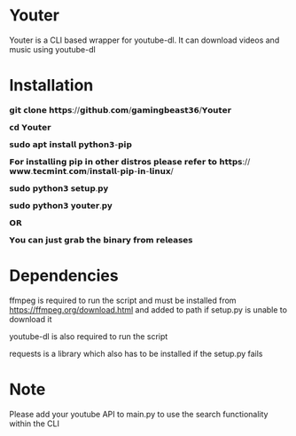 # Youter
Youter is a CLI based wrapper for youtube-dl. It can download videos and music using youtube-dl

# Installation
𝗴𝗶𝘁 𝗰𝗹𝗼𝗻𝗲 𝗵𝘁𝘁𝗽𝘀://𝗴𝗶𝘁𝗵𝘂𝗯.𝗰𝗼𝗺/𝗴𝗮𝗺𝗶𝗻𝗴𝗯𝗲𝗮𝘀𝘁𝟯𝟲/𝗬𝗼𝘂𝘁𝗲𝗿

𝗰𝗱 𝗬𝗼𝘂𝘁𝗲𝗿

𝘀𝘂𝗱𝗼 𝗮𝗽𝘁 𝗶𝗻𝘀𝘁𝗮𝗹𝗹 𝗽𝘆𝘁𝗵𝗼𝗻𝟯-𝗽𝗶𝗽

𝗙𝗼𝗿 𝗶𝗻𝘀𝘁𝗮𝗹𝗹𝗶𝗻𝗴 𝗽𝗶𝗽 𝗶𝗻 𝗼𝘁𝗵𝗲𝗿 𝗱𝗶𝘀𝘁𝗿𝗼𝘀 𝗽𝗹𝗲𝗮𝘀𝗲 𝗿𝗲𝗳𝗲𝗿 𝘁𝗼 𝗵𝘁𝘁𝗽𝘀://𝘄𝘄𝘄.𝘁𝗲𝗰𝗺𝗶𝗻𝘁.𝗰𝗼𝗺/𝗶𝗻𝘀𝘁𝗮𝗹𝗹-𝗽𝗶𝗽-𝗶𝗻-𝗹𝗶𝗻𝘂𝘅/

𝘀𝘂𝗱𝗼 𝗽𝘆𝘁𝗵𝗼𝗻𝟯 𝘀𝗲𝘁𝘂𝗽.𝗽𝘆

𝘀𝘂𝗱𝗼 𝗽𝘆𝘁𝗵𝗼𝗻𝟯 𝘆𝗼𝘂𝘁𝗲𝗿.𝗽𝘆

   𝗢𝗥

𝗬𝗼𝘂 𝗰𝗮𝗻 𝗷𝘂𝘀𝘁 𝗴𝗿𝗮𝗯 𝘁𝗵𝗲 𝗯𝗶𝗻𝗮𝗿𝘆 𝗳𝗿𝗼𝗺 𝗿𝗲𝗹𝗲𝗮𝘀𝗲𝘀 

# Dependencies

ffmpeg is required to run the script and must be installed from https://ffmpeg.org/download.html and added to path if setup.py is unable to download it

youtube-dl is also required to run the script

requests is a library which also has to be installed if the setup.py fails

# Note
Please add your youtube API to main.py to use the search functionality within the CLI


